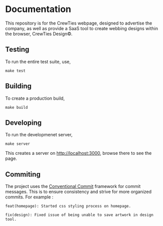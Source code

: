 # Documentation

This repository is for the CrewTies webpage, designed to advertise the company, as well as provide a SaaS tool to create webbing designs within the browser, CrewTies Design©.

## Testing

To run the entire test suite, use,
```make
make test 
```

## Building
To create a production build,

```make
make build
```

## Developing

To run the developmenet server, 

```make
make server
```

This creates a server on [http://localhost:3000](http://localhost:3000), browse there to see the page.

## Commiting 

The project uses the [Conventional Commit](https://www.conventionalcommits.org/en/v1.0.0/#specification) framework for commit messages. This is to ensure consistency and strive for more organized commits. For example :
```
feat(homepage): Started css styling process on homepage.

fix(design): Fixed issue of being unable to save artwork in design tool.
```
